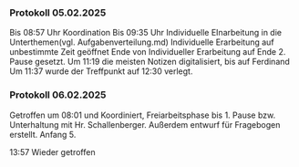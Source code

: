 ### Protokoll 05.02.2025
Bis 08:57 Uhr Koordination
Bis 09:35 Uhr Individuelle EInarbeitung in die Unterthemen(vgl. Aufgabenverteilung.md)
Individuelle Erarbeitung auf unbestimmte Zeit geöffnet
Ende von Individueller Erarbeitung auf Ende 2. Pause gesetzt.
Um 11:19 die meisten Notizen digitalisiert, bis auf Ferdinand
Um 11:37 wurde der Treffpunkt auf 12:30 verlegt.



### Protokoll 06.02.2025
Getroffen um 08:01 und Koordiniert, Freiarbeitsphase bis 1. Pause bzw. Unterhaltung mit Hr. Schallenberger. Außerdem entwurf für Fragebogen erstellt.
Anfang 5.

13:57 Wieder getroffen




